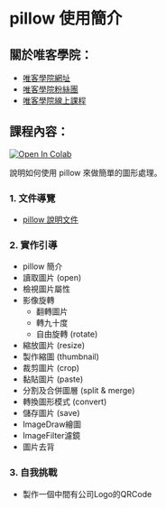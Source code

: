 # pillow 使用簡介

## 關於唯客學院：

* [唯客學院網址](http://www.vcdemy.com)
* [唯客學院粉絲團](https://www.facebook.com/vcdemy/)
* [唯客學院線上課程](https://khpy.teachable.com)

## 課程內容：

[![Open In Colab](https://colab.research.google.com/assets/colab-badge.svg)](https://colab.research.google.com/github/victorgau/khpy_pillow_intro/)

說明如何使用 pillow 來做簡單的圖形處理。

### 1. 文件導覽

* [pillow 說明文件](https://pillow.readthedocs.io/en/stable/)

### 2. 實作引導

* pillow 簡介
* 讀取圖片 (open)
* 檢視圖片屬性
* 影像旋轉
  * 翻轉圖片
  * 轉九十度
  * 自由旋轉 (rotate)
* 縮放圖片 (resize)
* 製作縮圖 (thumbnail)
* 裁剪圖片 (crop)
* 黏貼圖片 (paste)
* 分割及合併圖層 (split & merge)
* 轉換圖形模式 (convert)
* 儲存圖片 (save)
* ImageDraw繪圖
* ImageFilter濾鏡
* 圖片去背

### 3. 自我挑戰

* 製作一個中間有公司Logo的QRCode